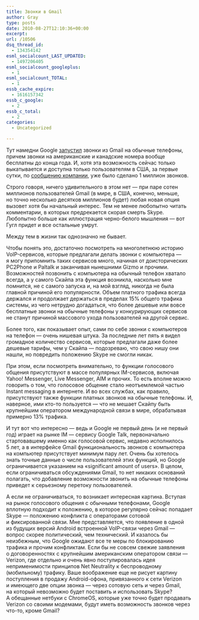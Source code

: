 ```yaml
---
title: Звонки в Gmail
author: Gray
type: posts
date: 2010-08-27T12:10:36+00:00
excerpt:
url: /10506
dsq_thread_id:
  - 134354142
esml_socialcount_LAST_UPDATED:
  - 1497206405
esml_socialcount_googleplus:
  - 1
esml_socialcount_TOTAL:
  - 1
essb_cache_expire:
  - 1616157342
essb_c_google:
  - 2
essb_c_total:
  - 2
categories:
  - Uncategorized

---
```








Тут намедни Google <a href="http://gmailblog.blogspot.com/2010/08/call-phones-from-gmail.html" target="_blank">запустил</a> звонки из&nbsp;Gmail на&nbsp;обычные телефоны, причем звонки на&nbsp;американские и&nbsp;канадские номера вообще бесплатны до&nbsp;конца года. И, хотя эта возможность сейчас только выкатывается и&nbsp;доступна только пользователям в&nbsp;США, за&nbsp;первые сутки, по&nbsp;<a href="http://twitter.com/google/status/22199802288" target="_blank">сообщению компании</a>, уже было сделано 1&nbsp;миллион звонков.

Строго говоря, ничего удивительного в&nbsp;этом нет&nbsp;&mdash; при паре сотен миллионов пользователей Gmail (в&nbsp;мире, в&nbsp;США, конечно, меньше, но&nbsp;точно несколько десятков миллионов будет) любая новая опция вызовет хотя&nbsp;бы начальный интерес. Тем не&nbsp;менее любопытно читать комментарии, в&nbsp;которых предрекается скорая смерть Skype. Любопытно больше как иллюстрация черно-белого мышления&nbsp;&mdash; вот Гугл придет и&nbsp;все остальные умрут.

Между тем в&nbsp;жизни так однозначно не&nbsp;бывает.

Чтобы понять это, достаточно посмотреть на&nbsp;многолетнюю историю VoIP-сервисов, которые предлагали делать звонки с&nbsp;компьютера&nbsp;&mdash; я&nbsp;могу припомнить таких сервисов много, начиная от&nbsp;доисторических PC2Phone и&nbsp;Paltalk и&nbsp;заканчивая нынешними Gizmo и&nbsp;прочими. Возможностей позвонить с&nbsp;компьютера на&nbsp;обычный телефон хватало всегда, а&nbsp;у&nbsp;самого Скайпа эта функция возникла, насколько мне помнится, не&nbsp;с&nbsp;самого запуска&nbsp;и, на&nbsp;мой взгляд, никогда не&nbsp;была главной причиной его популярности. Объем платного трафика всегда держался и&nbsp;продолжает держаться в&nbsp;пределах 15% общего трафика системы, из&nbsp;чего нетрудно догадаться, что более дешевые или вовсе бесплатные звонки на&nbsp;обычные телефоны у&nbsp;конкурирующих сервисов не&nbsp;станут причиной массового ухода пользователей на&nbsp;другой сервис.

Более того, как показывает опыт, сами по&nbsp;себе звонки с&nbsp;компьютеров на&nbsp;телефон&nbsp;&mdash; очень нишевая штука. За&nbsp;последние лет пять я&nbsp;видел громадное количество сервисов, которые предлагали даже более дешевые тарифы, чем у&nbsp;Скайпа&nbsp;&mdash; подозреваю, что свою нишу они нашли, но&nbsp;повредить положению Skype не&nbsp;смогли никак.

При этом, если посмотреть внимательно, то&nbsp;функции голосового общения присутствуют в&nbsp;массе популярных <nobr>IM-сервисов,</nobr> включая Yahoo! Messenger, Live Messenger, AIM и&nbsp;прочих. То&nbsp;есть вполне можно говорить о&nbsp;том, что голосовое общение стало неотъемлемой частью Instant messaging в&nbsp;интернете. И&nbsp;во&nbsp;всех службах, как правило, присутствуют также функции платных звонков на&nbsp;обычные телефоны. И, наверное, ими кто-то пользуется&nbsp;&mdash; что не&nbsp;мешает Скайпу быть крупнейшим оператором международной связи в&nbsp;мире, обрабатывая примерно 13% трафика.

И&nbsp;тут вот что интересно&nbsp;&mdash; ведь и&nbsp;Google не&nbsp;первый день (и&nbsp;не&nbsp;первый год) играет на&nbsp;рынке IM&nbsp;&mdash; сервису Google Talk, первоначально стартовавшему именно как голосовой сервис, недавно исполнилось 5&nbsp;лет, а&nbsp;в&nbsp;интерфейсе Gmail функциональность звонков с&nbsp;компьютера на&nbsp;компьютер присутствует минимум пару лет. Очень&nbsp;бы хотелось знать точные данные о&nbsp;числе пользователей этих функций, но&nbsp;Google ограничивается указанием на&nbsp;&laquo;significant amount of&nbsp;users&raquo;. В&nbsp;целом, если ограничиваться обсуждениями Gmail, то&nbsp;нет никаких оснований полагать, что добавление возможности звонить на&nbsp;обычные телефоны приведет к&nbsp;серьезному перетоку пользователей.

А&nbsp;если не&nbsp;ограничиваться, то&nbsp;возникает интересная картина. Вступая на&nbsp;рынок голосового общения с&nbsp;обычными телефонами, Google вплотную подходит к&nbsp;положению, в&nbsp;которое регулярно сейчас попадает Skype&nbsp;&mdash; положению конфликта с&nbsp;операторами сотовой и&nbsp;фиксированной связи. Мне представляется, что появление в&nbsp;одной из&nbsp;будущих версий Android встроенной VoIP-связи через Gmail&nbsp;&mdash; вопрос скорее политический, чем технический. И&nbsp;казалось&nbsp;бы неизбежным, что Google ожидают все те&nbsp;меры по&nbsp;блокированию трафика и&nbsp;прочим конфликтам. Если&nbsp;бы не&nbsp;совсем свежие заявления о&nbsp;договоренностях с&nbsp;крупнейшим американским оператором связи&nbsp;&mdash; Verizon, где отдельно и&nbsp;очень явно постулировалась идея неприменимости принципов Net Neutrality к&nbsp;беспроводному (мобильному) трафику. Ваше воображение еще не&nbsp;рисует картину поступления в&nbsp;продажу Android-офона, привязанного к&nbsp;сети Verizon и&nbsp;имеющего две опции звонка&nbsp;&mdash; через сотовую сеть и&nbsp;через Gmail, на&nbsp;который невозможно будет поставить и&nbsp;использовать Skype? А&nbsp;обещанные нетбуки с&nbsp;ChromeOS, которые уже точно будет продавать Verizon со&nbsp;своими модемами, будут иметь возможность звонков через что-то, кроме Gmail?